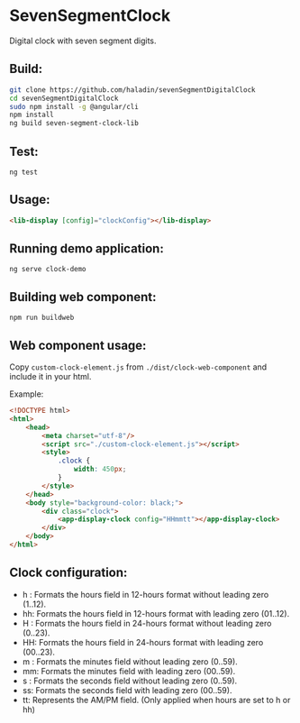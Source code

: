 
# SevenSegmentClock

Digital clock with seven segment digits.

## Build:

```bash
git clone https://github.com/haladin/sevenSegmentDigitalClock
cd sevenSegmentDigitalClock
sudo npm install -g @angular/cli
npm install
ng build seven-segment-clock-lib
```

## Test:
    
`ng test`

## Usage:

```html
<lib-display [config]="clockConfig"></lib-display>
```

## Running demo application:

`ng serve clock-demo`

## Building web component:

`npm run buildweb`

## Web component usage:

Copy `custom-clock-element.js` from `./dist/clock-web-component` and include it in your html.

Example:
```html
<!DOCTYPE html>
<html>
    <head>
        <meta charset="utf-8"/>
        <script src="./custom-clock-element.js"></script>        
        <style>
            .clock {
                width: 450px;
            }
        </style>
    </head>
    <body style="background-color: black;">
        <div class="clock">
            <app-display-clock config="HHmmtt"></app-display-clock>
        </div>
    </body>
</html>
```

## Clock configuration:

-   h : Formats the hours field in 12-hours format without leading zero (1..12).
-   hh: Formats the hours field in 12-hours format with leading zero (01..12).
-   H : Formats the hours field in 24-hours format without leading zero (0..23).
-   HH: Formats the hours field in 24-hours format with leading zero (00..23).
-   m : Formats the minutes field without leading zero (0..59).
-   mm: Formats the minutes field with leading zero (00..59).
-   s : Formats the seconds field without leading zero (0..59).
-   ss: Formats the seconds field with leading zero (00..59).
-   tt: Represents the AM/PM field. (Only applied when hours are set to h or hh)
